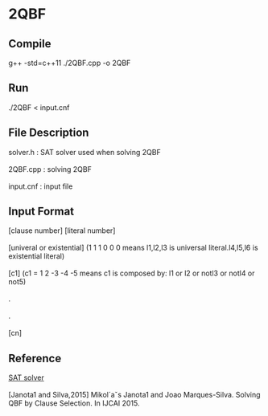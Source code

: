 # 2QBF

## Compile
g++ -std=c++11 ./2QBF.cpp -o 2QBF

## Run
./2QBF < input.cnf

## File Description
solver.h : SAT solver used when solving 2QBF <br></br>
2QBF.cpp : solving 2QBF <br></br>
input.cnf : input file 

## Input Format
[clause number] [literal number] <br></br>
[univeral or existential]  (1 1 1 0 0 0 means l1,l2,l3 is universal literal.l4,l5,l6 is existential literal) <br></br>
[c1]   (c1 = 1 2 -3 -4 -5 means c1 is composed by: l1 or l2 or notl3 or notl4 or not5) <br></br>
. <br></br>
. <br></br>
[cn] 

## Reference
[SAT solver](https://github.com/sukrutrao/SAT-Solver-CDCL) <br></br>
[Janota1 and Silva,2015] Mikol´aˇs Janota1 and Joao Marques-Silva. Solving QBF by Clause Selection. In IJCAI 2015.
